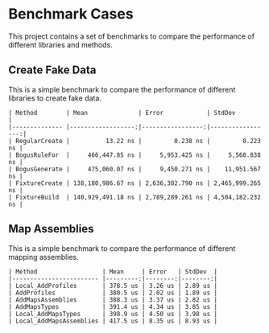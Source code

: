 # Benchmark Cases 

This project contains a set of benchmarks to compare the performance of different libraries and methods.

## Create Fake Data

This is a simple benchmark to compare the performance of different libraries to create fake data.

```
| Method        | Mean              | Error            | StdDev           |
|-------------- |------------------:|-----------------:|-----------------:|
| RegularCreate |          13.22 ns |         0.238 ns |         0.223 ns |
| BogusRuleFor  |     466,447.85 ns |     5,953.425 ns |     5,568.838 ns |
| BogusGenerate |     475,060.07 ns |     9,450.271 ns |    11,951.567 ns |
| FixtureCreate | 138,180,986.67 ns | 2,636,302.790 ns | 2,465,999.265 ns |
| FixtureBuild  | 140,929,491.18 ns | 2,789,289.261 ns | 4,504,182.232 ns |
```

## Map Assemblies

This is a simple benchmark to compare the performance of different mapping assemblies.

```
| Method                  | Mean     | Error   | StdDev  |
|------------------------ |---------:|--------:|--------:|
| Local_AddProfiles       | 378.5 us | 3.26 us | 2.89 us |
| AddProfiles             | 380.5 us | 2.02 us | 1.89 us |
| AddMapsAssemblies       | 388.3 us | 3.37 us | 2.82 us |
| AddMapsTypes            | 391.4 us | 4.34 us | 3.85 us |
| Local_AddMapsTypes      | 398.9 us | 4.50 us | 3.98 us |
| Local_AddMapsAssemblies | 417.5 us | 8.35 us | 8.93 us |
```